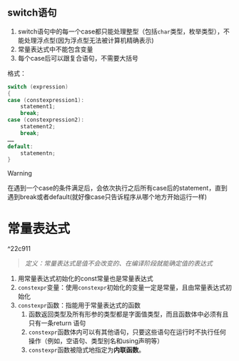 ## switch语句

1. switch语句中的每一个case都只能处理整型（包括`char`类型，枚举类型），不能处理浮点型(因为浮点型无法被计算机精确表示)
2. 常量表达式中不能包含变量
3. 每个case后可以跟复合语句，不需要大括号

格式：
```c++
switch (expression) 
{
case (constexpression1): 
	statement1; 
	break;
case (constexpression2): 
	statement2; 
	break;
……
default: 
	statementn;
}
```

>[!warning]
>在遇到一个case的条件满足后，会依次执行之后所有case后的statement，直到遇到break或者default(就好像case只告诉程序从哪个地方开始运行一样)

# 常量表达式

^22c911

>*定义：常量表达式是值不会改变的、在编译阶段就能确定值的表达式*

1. 用常量表达式初始化的const常量也是常量表达式
2. `constexpr`变量：使用`constexpr`初始化的变量一定是常量，且由常量表达式初始化
3. `constexpr`函数：指能用于常量表达式的函数
	1. 函数返回类型及所有形参的类型都是字面值类型，而且函数体中必须有且只有一条return 语句
	2. `constexpr`函数体内可以有其他语句，只要这些语句在运行时不执行任何操作（例如，空语句、类型别名和using声明等）
	3. `constexpr`函数被隐式地指定为**内联函数**。